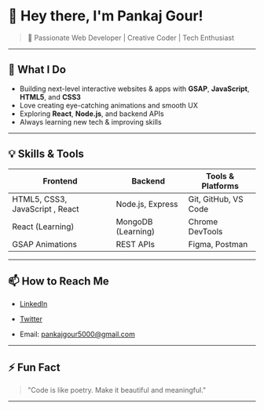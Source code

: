 # 👋 Hey there, I'm Pankaj Gour!

> 🚀 Passionate Web Developer | Creative Coder | Tech Enthusiast

---

## 🔭 What I Do

- Building next-level interactive websites & apps with **GSAP**, **JavaScript**, **HTML5**, and **CSS3**  
- Love creating eye-catching animations and smooth UX  
- Exploring **React**, **Node.js**, and backend APIs  
- Always learning new tech & improving skills

---

## 💡 Skills & Tools

| Frontend | Backend | Tools & Platforms |
| -------- | ------- | ----------------- |
| HTML5, CSS3, JavaScript , React | Node.js, Express | Git, GitHub, VS Code |
| React (Learning) | MongoDB (Learning) | Chrome DevTools |
| GSAP Animations | REST APIs | Figma, Postman |

---

## 📫 How to Reach Me

- [LinkedIn](https://linkedin.com/in/pankajlotus404)  
- [Twitter](https://twitter.com/pnkjLotus_404)  
 
- Email: pankajgour5000@gmail.com

---

## ⚡ Fun Fact

> "Code is like poetry. Make it beautiful and meaningful."

---

